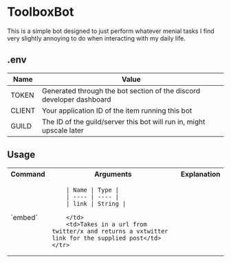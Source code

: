 # ToolboxBot

This is a simple bot designed to just perform whatever menial tasks I find very slightly annoying to do when interacting with my daily life.

## .env

|  Name  | Value |
| ------ | ----- |
| TOKEN  | Generated through the bot section of the discord developer dashboard |
| CLIENT | Your application ID of the item running this bot |
| GUILD  | The ID of the guild/server this bot will run in, might upscale later |

## Usage

<table>
    <tr>
        <th>Command</th>
        <th>Arguments</th>
        <th>Explanation</th>
    </tr>
    <tr>
        <td>`embed`</td>
        <td>

        | Name | Type |
        | ---- | ---- |
        | link | String |
        
        </td>
        <td>Takes in a url from twitter/x and returns a vxtwitter link for the supplied post</td>
    </tr>
</table>
